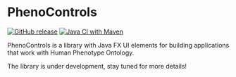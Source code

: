# PhenoControls

[![GitHub release](https://img.shields.io/github/release/monarch-initiative/PhenoControls.svg)](https://github.com/monarch-initiative/PhenoControls/releases)
[![Java CI with Maven](https://github.com/monarch-initiative/PhenoControls/workflows/CI/badge.svg)](https://github.com/monarch-initiative/PhenoControls/actions/workflows/ci.yml)

PhenoControls is a library with Java FX UI elements for building applications that work
with Human Phenotype Ontology.

The library is under development, stay tuned for more details!
